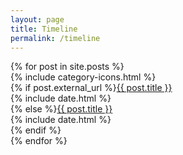 ```yaml
---
layout: page
title: Timeline
permalink: /timeline
---
```

<div class="timeline timeline-left">
    {% for post in site.posts %}
    <div class="timeline-block">
        <div class="timeline-icon timeline-icon-hide-border">{% include category-icons.html %}</div> <!-- Icon on the timeline -->
        <div class="timeline-content">
            {% if post.external_url %}<a class="stream-item" href="{{ post.external_url }}" target="_blank">{{ post.title }}</a>
            <div class="timeline-date">{% include date.html %}</div>
            {% else %}<a class="stream-item" href="{{ post.url }}">{{ post.title }}</a>
            <div class="timeline-date">{% include date.html %}</div>
            {% endif %}         
        </div>
    </div>
    {% endfor %}
</div>